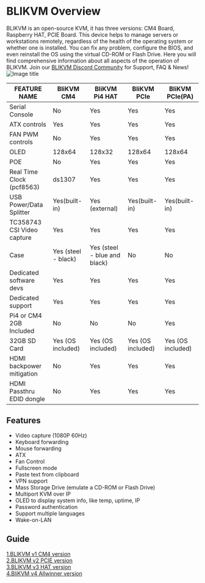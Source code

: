 # BLIKVM Overview
BLIKVM is an open-source KVM, it has three versions: CM4 Board, Raspberry HAT, PCIE Board. 
This device helps to manage servers or workstations remotely, regardless of the health of the operating system or 
whether one is installed. You can fix any problem, configure the BIOS, and even reinstall the OS using the virtual 
CD-ROM or Flash Drive. Here you will find comprehensive information about all aspects of the operation of BLIKVM. 
Join our [BLIKVM Discord Community](https://discord.com/invite/9Y374gUF6C) for Support, FAQ & News!
![Image title](assets/images/version_all.png)

|FEATURE NAME|BliKVM CM4|BliKVM Pi4 HAT|BliKVM PCIe|BliKVM PCIe(PA)|
|-|-|-|-|-|
|Serial Console|No|Yes|Yes|Yes|
|ATX controls|Yes|Yes|Yes|Yes|
|FAN PWM controls|No|Yes|Yes|Yes|
|OLED|128x64|128x32|128x64|128x64|
|POE|No|Yes|Yes|Yes|
|Real Time Clock (pcf8563)|ds1307|Yes|Yes|Yes|
|USB Power/Data Splitter|Yes(built-in)|Yes (external)|Yes(built-in)|Yes(built-in)|
|TC358743 CSI Video capture|Yes|Yes|Yes|Yes|Yes|Yes| Yes|
|Case|Yes (steel - black)|Yes (steel - blue and black)|No|No|
|Dedicated software devs|Yes|Yes|Yes|Yes|
|Dedicated support|Yes|Yes|Yes|Yes|
|Pi4 or CM4 2GB Included|No|No|No|Yes|
|32GB SD Card|Yes (OS included)|Yes (OS included)|Yes (OS included)|Yes (OS included)|
|HDMI backpower mitigation|No|Yes|Yes|Yes|
|HDMI Passthru EDID dongle|No|Yes|Yes|Yes|



## **Features**
* Video capture (1080P 60Hz)  
* Keyboard forwarding  
* Mouse forwarding  
* ATX  
* Fan Control  
* Fullscreen mode  
* Paste text from clipboard  
* VPN support  
* Mass Storage Drive (emulate a CD-ROM or Flash Drive)  
* Multiport KVM over IP  
* OLED to display system info, like temp, uptime, IP  
* Password authentication  
* Support multiple languages  
* Wake-on-LAN  

## **Guide**
[1.BLIKVM v1 CM4 version ](./BLIKVM-CM4-guide.md)     
[2.BLIKVM v2 PCIE version ](./BLIKVM-PCIE-guide.md)    
[3.BLIKVM v3 HAT version ](./BLIKVM-HAT-guide.md)  
[4.BliKVM v4 Allwinner version ](./BliKVM-v4-guide.md)   

